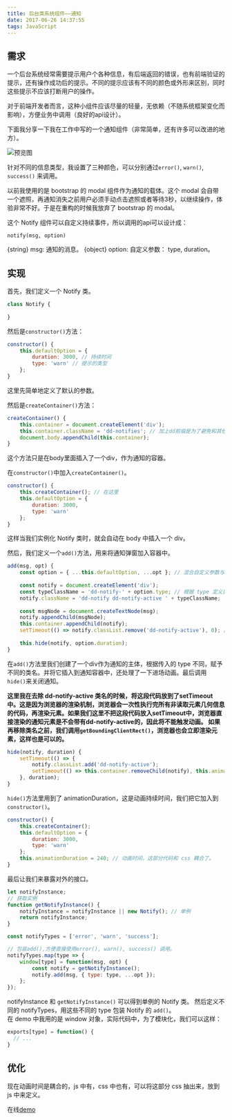 ```yaml
---
title: 后台类系统组件——通知
date: 2017-06-26 14:37:55
tags: JavaScript
---
```

## 需求
一个后台系统经常需要提示用户个各种信息，有后端返回的错误，也有前端验证的提示，还有操作成功后的提示。不同的提示应该有不同的颜色或外形来区别，同时这些提示不应该打断用户的操作。

对于前端开发者而言，这种小组件应该尽量的轻量，无依赖（不随系统框架变化而影响），方便业务中调用（良好的api设计）。

下面我分享一下我在工作中写的一个通知组件（非常简单，还有许多可以改进的地方）。

![预览图](https://ooo.0o0.ooo/2017/06/26/5950b4af2c1ec.png)<!--more-->

针对不同的信息类型，我设置了三种颜色，可以分别通过`error()`, `warn()`, `success()` 来调用。

以前我使用的是 bootstrap 的 modal 组件作为通知的载体。这个 modal 会自带一个遮照，再通知消失之前用户必须手动点击遮照或者等待3秒，以继续操作，体验非常不好。于是在重构的时候我放弃了 bootstrap 的 modal。

这个 Notify 组件可以自定义持续事件，所以调用的api可以设计成：

`notify(msg, option)`

{string} msg: 通知的消息。
{object} option: 自定义参数： type, duration。

## 实现

首先，我们定义一个 Notify 类。
```js
class Notify {
    
}
```

然后是`constructor()`方法：
```js
constructor() {
    this.defaultOption = {
        duration: 3000, // 持续时间
        type: 'warn' // 提示的类型
    };
}
```
这里先简单地定义了默认的参数。

然后是`createContainer()`方法：

```js
createContainer() {
    this.container = document.createElement('div');
    this.container.className = 'dd-notifies'; // 加上dd前缀是为了避免和其他ui库或者业务样式冲突
    document.body.appendChild(this.container);
}
```

这个方法只是在body里面插入了一个div，作为通知的容器。

在`constructor()`中加入`createContainer()`。
```js
constructor() {
    this.createContainer(); // 在这里
    this.defaultOption = {
        duration: 3000,
        type: 'warn'
    };
}
```
这样当我们实例化 Notify 类时，就会自动在 body 中插入一个 div。

然后，我们定义一个`add()`方法，用来将通知弹窗加入容器中。

```js
add(msg, opt) {
    const option = { ...this.defaultOption, ...opt }; // 混合自定义参数与默认参数
    
    const notify = document.createElement('div');
    const typeClassName = 'dd-notify-' + option.type; // 根据 type 定义类名
    notify.className = 'dd-notify dd-notify-active ' + typeClassName;
    
    const msgNode = document.createTextNode(msg);
    notify.appendChild(msgNode);
    this.container.appendChild(notify);
    setTimeout(() => notify.classList.remove('dd-notify-active'), 0); // 注意，看后文解释
    
    this.hide(notify, option.duration);
}
```

在`add()`方法里我们创建了一个div作为通知的主体，根据传入的 type 不同，赋予不同的类名。并将它插入到通知容器中，还处理了一下进场动画。最后调用`hide()`来关闭通知。

**这里我在去除 dd-notify-active 类名的时候，将这段代码放到了setTimeout中。这是因为浏览器的渲染机制，浏览器会一次性执行完所有非读取元素几何信息的代码，再渲染元素。如果我们这里不把这段代码放入setTimeout中，浏览器直接渲染的通知元素是不会带有dd-notify-active的，因此将不能触发动画。
如果再移除类名之前，我们调用`getBoundingClientRect()`，浏览器也会立即渲染元素，这样也是可以的。**

```js
hide(notify, duration) {
    setTimeout(() => {
        notify.classList.add('dd-notify-active');
        setTimeout(() => this.container.removeChild(notify), this.animationDuration);
    }, duration); 
}
```
`hide()`方法里用到了 animationDuration，这是动画持续时间，我们把它加入到`constructor()`。

```js
constructor() {
    this.createContainer();
    this.defaultOption = {
        duration: 3000,
        type: 'warn'
    };
    this.animationDuration = 240; // 动画时间，这部分代码和 css 耦合了。
}
```

最后让我们来暴露对外的接口。

```js
let notifyInstance;
// 获取实例
function getNotifyInstance() {
    notifyInstance = notifyInstance || new Notify(); // 单例
    return notifyInstance;
}

const notifyTypes = ['error', 'warn', 'success'];

// 包装add(),方便直接使用error(), warn(), success() 调用。
notifyTypes.map(type => {
    window[type] = function(msg, opt) {
        const notify = getNotifyInstance();
        notify.add(msg, { type: type, ...opt });
    };
});
```

notifyInstance 和 `getNotifyInstance()` 可以得到单例的 Notify 类。
然后定义不同的 notifyTypes，用这些不同的 type 包装 Notify 的 `add()`。  
在 demo 中我用的是 window 对象，实际代码中，为了模块化，我们可以这样：
```js
exports[type] = function() {
  // ...
}
```

## 优化
现在动画时间是耦合的，js 中有，css 中也有，可以将这部分 css 抽出来，放到 js 中来定义。

在线[demo](https://jsfiddle.net/5x484c2q/) 
